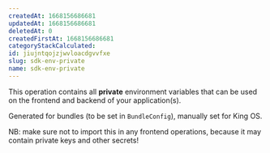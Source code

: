 ```yaml
---
createdAt: 1668156686681
updatedAt: 1668156686681
deletedAt: 0
createdFirstAt: 1668156686681
categoryStackCalculated: 
id: jiujntqojzjwvloacdgvvfxe
slug: sdk-env-private
name: sdk-env-private
---
```


This operation contains all **private** environment variables that can be used on the frontend and backend of your application(s).

Generated for bundles (to be set in `BundleConfig`), manually set for King OS.

NB: make sure not to import this in any frontend operations, because it may contain private keys and other secrets!

